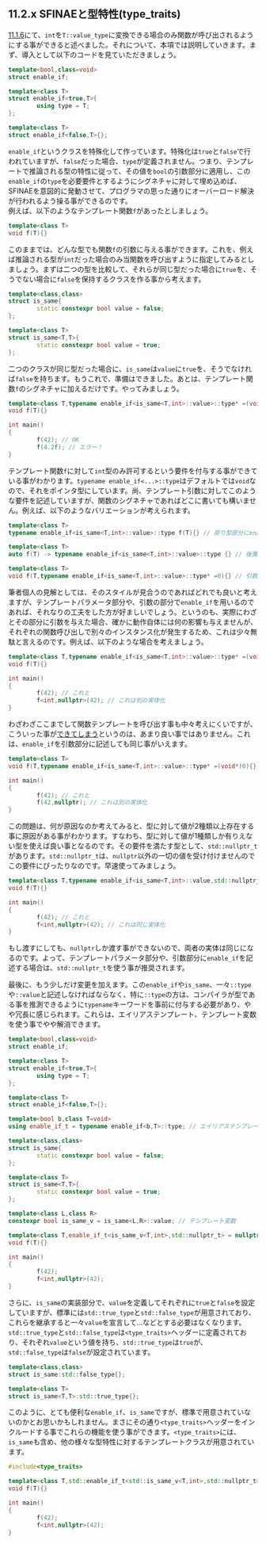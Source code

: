 
## 11.2.x SFINAEと型特性(type\_traits)
[11.1.6](/Chap11/111-関数テンプレート.md#1116-sfinae)にて、`int`を`T::value_type`に変換できる場合のみ関数が呼び出されるようにする事ができると述べました。それについて、本項では説明していきます。まず、導入として以下のコードを見ていただきましょう。
```cpp
template<bool,class=void>
struct enable_if;

template<class T>
struct enable_if<true,T>{
        using type = T;
};

template<class T>
struct enable_if<false,T>{};
```
`enable_if`というクラスを特殊化して作っています。特殊化は`true`と`false`で行われていますが、`false`だった場合、`type`が定義されません。つまり、テンプレートで推論される型の特性に従って、その値を`bool`の引数部分に適用し、この`enable_if`の`type`を必要要件とするようにシグネチャに対して埋め込めば、SFINAEを意図的に発動させて、プログラマの思った通りにオーバーロード解決が行われるよう操る事ができるのです。<br>
例えば、以下のようなテンプレート関数`f`があったとしましょう。
```cpp
template<class T>
void f(T){}
```
このままでは、どんな型でも関数`f`の引数に与える事ができます。これを、例えば推論される型が`int`だった場合のみ当関数を呼び出すように指定してみるとしましょう。まずは二つの型を比較して、それらが同じ型だった場合に`true`を、そうでない場合に`false`を保持するクラスを作る事から考えます。
```cpp
template<class,class>
struct is_same{
        static constexpr bool value = false;
};

template<class T>
struct is_same<T,T>{
        static constexpr bool value = true;
};
```
二つのクラスが同じ型だった場合に、`is_same`は`value`に`true`を、そうでなければ`false`を持ちます。もうこれで、準備はできました。あとは、テンプレート関数`f`のシグネチャに加えるだけです。やってみましょう。
```cpp
template<class T,typename enable_if<is_same<T,int>::value>::type* =(void*)0>
void f(T){}

int main()
{
        f(42); // OK
        f(4.2f); // エラー！
}
```
テンプレート関数`f`に対して`int`型のみ許可するという要件を付与する事ができている事がわかります。`typename enable_if<...>::type`はデフォルトでは`void`なので、それをポインタ型にしています。尚、テンプレート引数に対してこのような要件を記述していますが、関数のシグネチャであればどこに書いても構いません。例えば、以下のようなバリエーションが考えられます。
```cpp
template<class T>
typename enable_if<is_same<T,int>::value>::type f(T){} // 戻り型部分にenable_if
```
```cpp
template<class T>
auto f(T) -> typename enable_if<is_same<T,int>::value>::type {} // 後置の戻り方部分にenable_if
```
```cpp
template<class T>
void f(T,typename enable_if<is_same<T,int>::value>::type* =0){} // 引数にenable_if
```
筆者個人の見解としては、そのスタイルが見合うのであればどれでも良いと考えますが、テンプレートパラメータ部分や、引数の部分で`enable_if`を用いるのであれば、それなりの工夫をした方が好ましいでしょう。というのも、実際にわざとその部分に引数を与えた場合、確かに動作自体には何の影響も与えませんが、それぞれの関数呼び出しで別々のインスタンス化が発生するため、これは少々無駄と言えるのです。例えば、以下のような場合を考えましょう。
```cpp
template<class T,typename enable_if<is_same<T,int>::value>::type* =(void*)0>
void f(T){}

int main()
{
        f(42); // これと
        f<int,nullptr>(42); // これは別の実体化
}
```
わざわざここまでして関数テンプレートを呼び出す事も中々考えにくいですが、こういった事が<u>できてしまう</u>というのは、あまり良い事ではありません。これは、`enable_if`を引数部分に記述しても同じ事がいえます。
```cpp
template<class T>
void f(T,typename enable_if<is_same<T,int>::value>::type* =(void*)0){}

int main()
{
        f(42); // これと
        f(42,nullptr); // これは別の実体化
}
```
この問題は、何が原因なのか考えてみると、型に対して値が2種類以上存在する事に原因がある事がわかります。すなわち、型に対して値が1種類しか有りえない型を使えば良い事となるのです。その要件を満たす型として、`std::nullptr_t`があります。`std::nullptr_t`は、`nullptr`以外の一切の値を受け付けませんのでこの要件にぴったりなのです。早速使ってみましょう。
```cpp
template<class T,typename enable_if<is_same<T,int>::value,std::nullptr_t>::type = nullptr>
void f(T){}

int main()
{
        f(42); // これと
        f<int,nullptr>(42); // これは同じ実体化
}
```
もし渡すにしても、`nullptr`しか渡す事ができないので、両者の実体は同じになるのです。よって、テンプレートパラメータ部分や、引数部分に`enable_if`を記述する場合は、`std::nullptr_t`を使う事が推奨されます。

最後に、もう少しだけ変更を加えます。この`enable_if`や`is_same`、一々`::type`や`::value`と記述しなければならなく、特に`::type`の方は、コンパイラが型である事を推測できるように`typename`キーワードを事前に付与する必要があり、やや冗長に感じられます。これらは、エイリアステンプレート、テンプレート変数を使う事でやや解消できます。
```cpp
template<bool,class=void>
struct enable_if;

template<class T>
struct enable_if<true,T>{
        using type = T;
};

template<class T>
struct enable_if<false,T>{};

template<bool b,class T=void>
using enable_if_t = typename enable_if<b,T>::type; // エイリアステンプレート

template<class,class>
struct is_same{
        static constexpr bool value = false;
};

template<class T>
struct is_same<T,T>{
        static constexpr bool value = true;
};

template<class L,class R>
constexpr bool is_same_v = is_same<L,R>::value; // テンプレート変数

template<class T,enable_if_t<is_same_v<T,int>,std::nullptr_t> = nullptr>
void f(T){}

int main()
{
        f(42);
        f<int,nullptr>(42);
}
```
さらに、`is_same`の実装部分で、`value`を定義してそれぞれに`true`と`false`を設定していますが、標準には`std::true_type`と`std::false_type`が用意されており、これらを継承すると一々`value`を宣言して...などとする必要はなくなります。`std::true_type`と`std::false_type`は`<type_traits>`ヘッダーに定義されており、それぞれ`value`という値を持ち、`std::true_type`は`true`が、`std::false_type`は`false`が設定されています。
```cpp
template<class,class>
struct is_same:std::false_type{};

template<class T>
struct is_same<T,T>:std::true_type{};
```
このように、とても便利な`enable_if`、`is_same`ですが、標準で用意されていないのかとお思いかもしれません。まさにその通り`<type_traits>`ヘッダーをインクルードする事でこれらの機能を使う事ができます。`<type_traits>`には、`is_same`も含め、他の様々な型特性に対するテンプレートクラスが用意されています。
```cpp
#include<type_traits>

template<class T,std::enable_if_t<std::is_same_v<T,int>,std::nullptr_t> = nullptr>
void f(T){}

int main()
{
        f(42);
        f<int,nullptr>(42);
}
```

